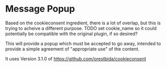 # Message Popup

Based on the cookieconsent ingredient, there is a lot of overlap, but this is trying to acheive a different purpose. TODO set cookie_name so it could potentially be compatible with the original plugin, if so desired?

This will provide a popup which must be accepted to go away, intended to provide a simple agreement of "appropriate use" of the content.

It uses Version 3.1.0 of https://github.com/orestbida/cookieconsent